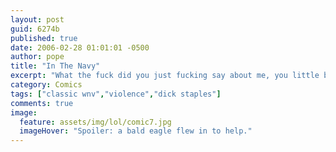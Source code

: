 ```yaml
---
layout: post
guid: 6274b
published: true
date: 2006-02-28 01:01:01 -0500
author: pope
title: "In The Navy"
excerpt: "What the fuck did you just fucking say about me, you little bitch? I???ll have you know I graduated top of my class in the Navy Seals, and I???ve been involved in numerous secret raids on Al-Quaeda, and I have over 300 confirmed dicks stapled to ceiling fans."
category: Comics
tags: ["classic wnv","violence","dick staples"]
comments: true 
image:
  feature: assets/img/lol/comic7.jpg
  imageHover: "Spoiler: a bald eagle flew in to help."
---
```


